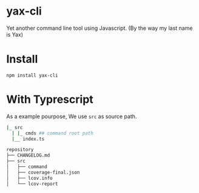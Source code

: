 # yax-cli
Yet another command line tool using Javascript. (By the way my last name is Yax)

# Install 
```
npm install yax-cli
```

# With Typrescript
As a example pourpose, We use `src` as source path.
```sh
|_ src
  | |_ cmds ## command root path
  |__ index.ts

repository
├── CHANGELOG.md
├── src
│   ├── command
│   ├── coverage-final.json
│   ├── lcov.info
│   └── lcov-report


```